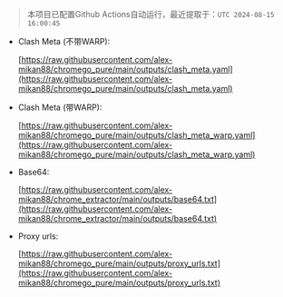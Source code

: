 > 本项目已配置Github Actions自动运行，最近提取于：`UTC 2024-08-15 16:00:45`

- Clash Meta (不带WARP):
  
  [https://raw.githubusercontent.com/alex-mikan88/chromego_pure/main/outputs/clash_meta.yaml](https://raw.githubusercontent.com/alex-mikan88/chromego_pure/main/outputs/clash_meta.yaml)

- Clash Meta (带WARP):
  
  [https://raw.githubusercontent.com/alex-mikan88/chromego_pure/main/outputs/clash_meta_warp.yaml](https://raw.githubusercontent.com/alex-mikan88/chromego_pure/main/outputs/clash_meta_warp.yaml)

- Base64:

  [https://raw.githubusercontent.com/alex-mikan88/chrome_extractor/main/outputs/base64.txt](https://raw.githubusercontent.com/alex-mikan88/chrome_extractor/main/outputs/base64.txt)

- Proxy urls:

  [https://raw.githubusercontent.com/alex-mikan88/chromego_pure/main/outputs/proxy_urls.txt](https://raw.githubusercontent.com/alex-mikan88/chromego_pure/main/outputs/proxy_urls.txt)
  
